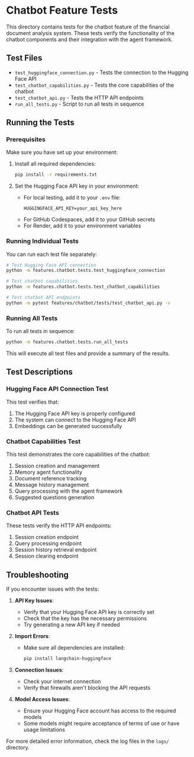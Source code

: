 # Chatbot Feature Tests

This directory contains tests for the chatbot feature of the financial document analysis system. These tests verify the functionality of the chatbot components and their integration with the agent framework.

## Test Files

- `test_huggingface_connection.py` - Tests the connection to the Hugging Face API
- `test_chatbot_capabilities.py` - Tests the core capabilities of the chatbot
- `test_chatbot_api.py` - Tests the HTTP API endpoints
- `run_all_tests.py` - Script to run all tests in sequence

## Running the Tests

### Prerequisites

Make sure you have set up your environment:

1. Install all required dependencies:
   ```bash
   pip install -r requirements.txt
   ```

2. Set the Hugging Face API key in your environment:
   - For local testing, add it to your `.env` file:
     ```
     HUGGINGFACE_API_KEY=your_api_key_here
     ```
   - For GitHub Codespaces, add it to your GitHub secrets
   - For Render, add it to your environment variables

### Running Individual Tests

You can run each test file separately:

```bash
# Test Hugging Face API connection
python -m features.chatbot.tests.test_huggingface_connection

# Test chatbot capabilities
python -m features.chatbot.tests.test_chatbot_capabilities

# Test chatbot API endpoints
python -m pytest features/chatbot/tests/test_chatbot_api.py -v
```

### Running All Tests

To run all tests in sequence:

```bash
python -m features.chatbot.tests.run_all_tests
```

This will execute all test files and provide a summary of the results.

## Test Descriptions

### Hugging Face API Connection Test

This test verifies that:
1. The Hugging Face API key is properly configured
2. The system can connect to the Hugging Face API
3. Embeddings can be generated successfully

### Chatbot Capabilities Test

This test demonstrates the core capabilities of the chatbot:
1. Session creation and management
2. Memory agent functionality
3. Document reference tracking
4. Message history management
5. Query processing with the agent framework
6. Suggested questions generation

### Chatbot API Tests

These tests verify the HTTP API endpoints:
1. Session creation endpoint
2. Query processing endpoint
3. Session history retrieval endpoint
4. Session clearing endpoint

## Troubleshooting

If you encounter issues with the tests:

1. **API Key Issues**:
   - Verify that your Hugging Face API key is correctly set
   - Check that the key has the necessary permissions
   - Try generating a new API key if needed

2. **Import Errors**:
   - Make sure all dependencies are installed:
     ```bash
     pip install langchain-huggingface
     ```

3. **Connection Issues**:
   - Check your internet connection
   - Verify that firewalls aren't blocking the API requests

4. **Model Access Issues**:
   - Ensure your Hugging Face account has access to the required models
   - Some models might require acceptance of terms of use or have usage limitations

For more detailed error information, check the log files in the `logs/` directory.
